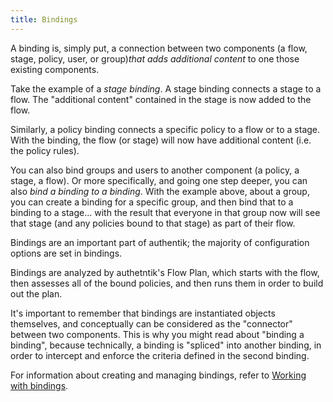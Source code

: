 ```yaml
---
title: Bindings
---
```


A binding is, simply put, a connection between two components (a flow, stage, policy, user, or group)_that adds additional content_ to one those existing components.

Take the example of a _stage binding_. A stage binding connects a stage to a flow. The "additional content" contained in the stage is now added to the flow.

Similarly, a policy binding connects a specific policy to a flow or to a stage. With the binding, the flow (or stage) will now have additional content (i.e. the policy rules).

You can also bind groups and users to another component (a policy, a stage, a flow). Or more specifically, and going one step deeper, you can also _bind a binding to a binding_. With the example above, about a group, you can create a binding for a specific group, and then bind that to a binding to a stage... with the result that everyone in that group now will see that stage (and any policies bound to that stage) as part of their flow.

Bindings are an important part of authentik; the majority of configuration options are set in bindings.

Bindings are analyzed by authetntik's Flow Plan, which starts with the flow, then assesses all of the bound policies, and then runs them in order to build out the plan.

It's important to remember that bindings are instantiated objects themselves, and conceptually can be considered as the "connector" between two components. This is why you might read about "binding a binding", because technically, a binding is "spliced" into another binding, in order to intercept and enforce the criteria defined in the second binding.

For information about creating and managing bindings, refer to [Working with bindings](./work_with_bindings.md).
